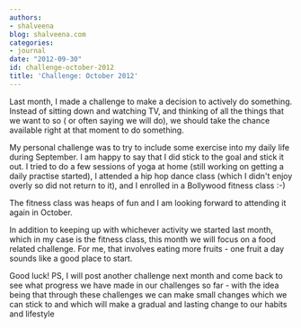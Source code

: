 ```yaml
---
authors:
- shalveena
blog: shalveena.com
categories:
- journal
date: "2012-09-30"
id: challenge-october-2012
title: 'Challenge: October 2012'
---
```


Last month, I made a challenge to make a decision to actively do something. Instead of sitting down and watching TV, and thinking of all the things that we want to so ( or often saying we will do), we should take the chance available right at that moment to do something.

My personal challenge was to try to include some exercise into my daily life during September. I am happy to say that I did stick to the goal and stick it out. I tried to do a few sessions of yoga at home (still working on getting a daily practise started), I attended a hip hop dance class (which I didn't enjoy overly so did not return to it), and I enrolled in a Bollywood fitness class :-)

The fitness class was heaps of fun and I am looking forward to attending it again in October.

In addition to keeping up with whichever activity we started last month, which in my case is the fitness class, this month we will focus on a food related challenge. For me, that involves eating more fruits - one fruit a day sounds like a good place to start.

Good luck! PS, I will post another challenge next month and come back to see what progress we have made in our challenges so far - with the idea being that through these challenges we can make small changes which we can stick to and which will make a gradual and lasting change to our habits and lifestyle
